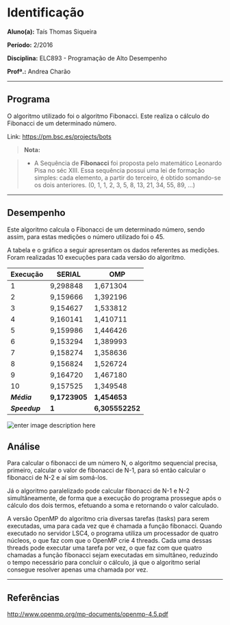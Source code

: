 Identificação
===================
**Aluno(a):** Taís Thomas Siqueira

**Período:** 2/2016

**Disciplina:**  ELC893 - Programação de Alto Desempenho

**Profª.:** Andrea Charão


----------


Programa
-------------

O algoritmo utilizado foi o algoritmo Fibonacci. Este realiza o cálculo do Fibonacci de um determinado número.

Link: https://pm.bsc.es/projects/bots

> **Nota:**

> - A Sequência de **Fibonacci** foi proposta pelo matemático Leonardo Pisa no séc XIII. Essa sequência possui uma lei de formação simples: cada elemento, a partir do terceiro, é obtido somando-se os dois anteriores.
> (0, 1, 1, 2, 3, 5, 8, 13, 21, 34, 55, 89, ...)


----------


Desempenho
-------------------
Este algoritmo calcula o Fibonacci de um determinado número, sendo assim, para estas medições o número utilizado foi o 45.


A tabela e o gráfico a seguir apresentam os dados referentes as medições. Foram realizadas 10 execuções para cada versão do algoritmo.

| Execução 	| SERIAL    		| OMP         			|
|----------	    |-----------  		|-------------			|
| 1             	| 9,298848  		| 1,671304    		|
| 2             	| 9,159666  		| 1,392196    		|
| 3             	| 9,154627  		| 1,533812    		|
| 4        			| 9,160141  		| 1,410711    		|
| 5        			| 9,159986  		| 1,446426    		|
| 6       		 	| 9,153294  		| 1,389993    		|
| 7        			| 9,158274  		| 1,358636    		|
| 8        			| 9,156824  		| 1,526724    		|
| 9       		 	| 9,164720  		| 1,467180    		|
| 10       		| 9,157525  		| 1,349548    		|
|***Média***    		| **9,1723905** 	| **1,454653**    		|
| ***Speedup***  	| **1**         			| **6,305552252** 	|

![enter image description here](https://lh3.googleusercontent.com/-pn3S76Fb_n0/V7OZGwWvChI/AAAAAAAAFwI/_GNf5nuGGNIwl5ZG68EpxkbBz0Gs0ZhuQCLcB/s0/grafico.JPG "grafico.JPG")

Análise
-------------

Para calcular o fibonacci de um número N, o algoritmo sequencial precisa, primeiro, calcular o valor de fibonacci de N-1, para só então calcular o fibonacci de N-2 e aí sim somá-los.

Já o algoritmo paralelizado pode calcular fibonacci de N-1 e N-2 simultâneamente, de forma que a execução do programa prossegue após o cálculo dos dois termos, efetuando a soma e retornando o valor calculado.

A versão OpenMP do algoritmo cria diversas tarefas (tasks) para serem executadas, uma para cada vez que é chamada a função fibonacci. Quando executado no servidor LSC4, o programa utiliza um processador de quatro núcleos, o que faz com que o OpenMP crie 4 threads. Cada uma dessas threads pode executar uma tarefa por vez, o que faz com que quatro chamadas a função fibonacci sejam executadas em simultâneo, reduzindo o tempo necessário para concluir o cálculo, já que o algoritmo serial consegue resolver apenas uma chamada por vez.

----------


Referências
--------------------

http://www.openmp.org/mp-documents/openmp-4.5.pdf


